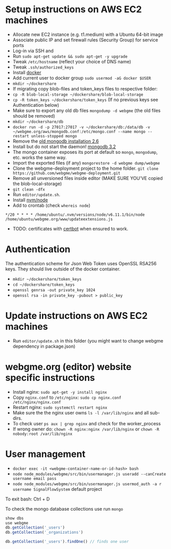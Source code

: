 Setup instructions on AWS EC2 machines
======================================

 * Allocate new EC2 instance (e.g. t1.medium) with a Ubuntu 64-bit image
 * Associate public IP and set firewall rules (Security Group) for service ports
 * Log-in via SSH and
 * Run `sudo apt-get update && sudo apt-get -y upgrade`
 * Tweak `/etc/hostname` (reflect your choice of DNS name)
 * Tweak `.ssh/authorized_keys`
 * Install [docker](https://www.digitalocean.com/community/tutorials/how-to-install-and-use-docker-on-ubuntu-16-04)
 * Add current user to docker group `sudo usermod -aG docker $USER`
 * `mkdir ~/dockershare`
 * If migrating copy blob-files and token_keys files to respective folder:
 * `cp -R blob-local-storage ~/dockershare/blob-local-storage`
 * `cp -R token_keys ~/dockershare/token_keys` (If no previous keys see Authentication below)
 * Make sure to export any old db files `mongodump -d webgme` (the old files should be removed)
 * `mkdir ~/dockershare/db`
 * `docker run -d -p 27017:27017 -v ~/dockershare/db:/data/db -v ~/webgme.org/aws/mongodb.conf:/etc/mongo.conf --name mongo --restart unless-stopped mongo`
 * Remove the [old mongodb installation 2.6](https://askubuntu.com/questions/497139/how-to-completely-uninstall-mongodb-2-6-3-from-ubuntu-13-04)
 * Install but do not start the daemon! [mongodb 3.2](https://www.digitalocean.com/community/tutorials/how-to-install-mongodb-on-ubuntu-16-04)
 * The mongo container exposes its port at default so `mongo`, `mongodump`, etc. works the same way.
 * Import the exported files (if any) `mongorestore -d webgme dump/webgme`
 * Clone the webgme-deployment project to the home folder.
     ```git clone https://github.com/webgme/webgme-deployment.git```
 * Remove all unversioned files inside editor (MAKE SURE YOU'VE copied the blob-local-storage)
 * `git clean -dfx`
 * Run `editor/update.sh`.
 * Install [nvm/node](https://www.digitalocean.com/community/tutorials/how-to-install-node-js-on-ubuntu-16-04#how-to-install-using-nvm)
 * Add to crontab (check `whereis node`)
 ```
 */20 * * * * /home/ubuntu/.nvm/versions/node/v6.11.1/bin/node /home/ubuntu/webgme.org/www/updateextensions.js
 ```
 * TODO: certificates with [certbot](https://certbot.eff.org/all-instructions/#ubuntu-16-04-xenial-none-of-the-above) when ensured to work.

Authentication
========================================
 The authentication scheme for Json Web Token uses OpenSSL RSA256 keys. They should live outside of the docker container.
 - `mkdir ~/dockershare/token_keys`
 - `cd ~/dockershare/token_keys`
 - `openssl genrsa -out private_key 1024`
 - `openssl rsa -in private_key -pubout > public_key`

Update instructions on AWS EC2 machines
========================================
 * Run `editor/update.sh` in this folder  (you might want to change webgme dependency in package.json)

webgme.org (editor) website specific instructions
==================================================
 * Install nginx: `sudo apt-get -y install nginx`
 * Copy `nginx.conf` to `/etc/nginx`:
    ```sudo cp nginx.conf /etc/nginx/nginx.conf```
 * Restart nginx:
    ```sudo systemctl restart nginx```
 * Make sure the the nginx user owns `ls -l /var/lib/nginx` and all sub-dirs.
 * To check user `ps aux | grep nginx` and check for the worker_process
 * If wrong owner do: `chown -R nginx:nginx /var/lib/nginx` or `chown -R nobody:root /var/lib/nginx`

User management
===============

- `docker exec -it <webgme-container-name-or-id-hash> bash`
- `node node_modules/webgme/src/bin/usermanager.js useradd --canCreate username email pass`
- `node node_modules/webgme/src/bin/usermanager.js usermod_auth -a r username SignalFlowSystem` default project

To exit bash: Ctrl + D

To check the mongo database collections use run `mongo`

```javascript
show dbs
use webgme
db.getCollection('_users')
db.getCollection('_organizations')

db.getCollection('_users').findOne() // finds one user
```
